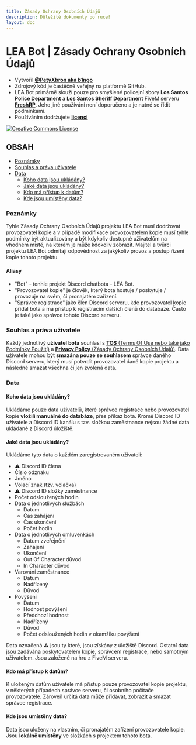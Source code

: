 ```yaml
---
title: Zásady Ochrany Osobních Údajů
description: Důležité dokumenty po ruce!
layout: doc
---
```


# LEA Bot | Zásady Ochrany Osobních Údajů

- Vytvořil **[@PetyXbron aka b1ngo](https://github.com/PetyXbron/)**
- Zdrojový kód je častěčně veřejný na platformě GitHub.
- LEA Bot primárně slouží pouze pro smyšlené policejní sbory **Los Santos Police Department** a **Los Santos Sheriff Department** FiveM serveru **[FreshRP](https://servers.fivem.net/servers/detail/994ldb)**. Jeho jiné používání není doporučeno a je nutné se řídit podmínkami.
- Používáním dodržujete **[licenci](./license.md)**

[![Creative Commons License](https://i.creativecommons.org/l/by-nc-nd/4.0/88x31.png)](http://creativecommons.org/licenses/by-nc-nd/4.0/)

## OBSAH

- [Poznámky](#poznámky)
- [Souhlas a práva uživatele](#souhlas-a-práva-uživatele)
- [Data](#data)
  - [Koho data jsou ukládány?](#koho-data-jsou-ukládány)
  - [Jaké data jsou ukládány?](#jaké-data-jsou-ukládány)
  - [Kdo má přístup k datům?](#kdo-má-přístup-k-datům)
  - [Kde jsou umístěny data?](#kde-jsou-umístěny-data)

### Poznámky

Tyhle Zásady Ochrany Osobních Údajů projektu LEA Bot musí dodržovat provozovatel kopie a v případě modifikace provozovatelem kopie musí tyhle podmínky být aktualizovány a být kdykoliv dostupné uživatelům na vhodném místě, na kterém je může kdokoliv zobrazit.
Majitel a tvůrci projektu LEA Bot odmítají odpovědnost za jakýkoliv provoz a postup řízení kopie tohoto projektu.

#### Aliasy

- "Bot" - tenhle projekt Discord chatbota - LEA Bot.
- "Provozovatel kopie" je člověk, který bota hostuje / poskytuje / provozuje na svém, či pronajatém zařízení.
- "Správce registrace" jako člen Discord serveru, kde provozovatel kopie přidal bota a má přístup k registracím dalších členů do databáze. Často je také jako správce tohoto Discord serveru.

### Souhlas a práva uživatele

Každý jednotlivý **uživatel bota** souhlasí s [**TOS** (Terms Of Use nebo také jako Podmínky Použití)](./terms-of-use.md) a [**Privacy Policy** (Zásady Ochrany Osobních Údajů)](./privacy-policy.md).
Data uživatele mohou být **smazána pouze se souhlasem** správce daného Discord serveru, který musí potvrdit provozovatel dané kopie projektu a následně smazat všechna či jen zvolená data.

### Data

#### Koho data jsou ukládány?

Ukládáme pouze data uživatelů, které správce registrace nebo provozovatel kopie **vložili manuálně do databáze**, přes příkaz bota. Kromě Discord ID uživatele a Discord ID kanálu s tzv. složkou zaměstnance nejsou žádné data ukládané z Discord úložiště.

#### Jaké data jsou ukládány?

Ukládáme tyto data o každém zaregistrovaném uživateli:

- ⚠️ Discord ID člena
- Číslo odznaku
- Jméno
- Volací znak (tzv. volačka)
- ⚠️ Discord ID složky zaměstnance
- Počet odsloužených hodin
- Data o jednotlivých službách
  - Datum
  - Čas zahájení
  - Čas ukončení
  - Počet hodin
- Data o jednotlivých omluvenkách
  - Datum zveřejnění
  - Zahájení
  - Ukončení
  - Out Of Character důvod
  - In Character důvod
- Varování zaměstnance
  - Datum
  - Nadřízený
  - Důvod
- Povýšení
  - Datum
  - Hodnost povýšení
  - Předchozí hodnost
  - Nadřízený
  - Důvod
  - Počet odsloužených hodin v okamžiku povýšení

Data označená ⚠️ jsou ty které, jsou získány z úložiště Discord. Ostatní data jsou zadávána poskytovatelem kopie, správcem registrace, nebo samotným uživatelem. Jsou založené na hru z FiveM serveru.

#### Kdo má přístup k datům?

K uloženým datům uživatele má přístup pouze provozovatel kopie projektu, v některých případech správce serveru, či osobního počítače provozovatele. Zároveň určitá data může přidávat, zobrazit a smazat správce registrace.

#### Kde jsou umístěny data?

Data jsou uloženy na vlastním, či pronajatém zařízení provozovatele kopie. Jsou **lokálně umístěny** ve složkách s projektem tohoto bota.
